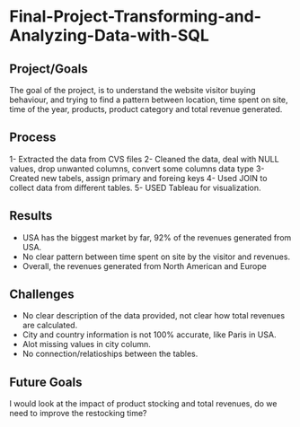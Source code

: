 # Final-Project-Transforming-and-Analyzing-Data-with-SQL

## Project/Goals
The goal of the project, is to understand the website visitor buying behaviour, 
and trying to find a pattern between location, time spent on site, time of the year, products, product category and total revenue generated.

## Process
1- Extracted the data from CVS files
2- Cleaned the data, deal with NULL values, drop unwanted columns, convert some columns data type
3- Created new tabels, assign primary and foreing keys
4- Used JOIN to collect data from different tables.
5- USED Tableau for visualization.

## Results
- USA has the biggest market by far, 92% of the revenues generated from USA.
- No clear pattern between time spent on site by the visitor and revenues.
- Overall, the revenues generated from North American and Europe  

## Challenges 
- No clear description of the data provided, not clear how total revenues are calculated.
- City and country information is not 100% accurate, like Paris in USA.
- Alot missing values in city column.
- No connection/relatioships between the tables. 

## Future Goals
I would look at the impact of product stocking and total revenues, do we need to improve the restocking time?
